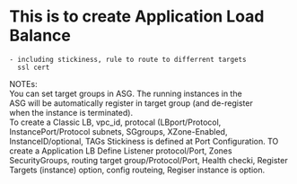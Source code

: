 #  This is to create Application Load Balance   
    - including stickiness, rule to route to differrent targets  
      ssl cert  
   NOTEs:  
      You can set target groups in ASG.  The running instances in the  
      ASG will be automatically register in target group (and de-register  
      when the instance is terminated).  
   To create a Classic LB,
      vpc_id, protocal (LBport/Protocol, InstancePort/Protocol
      subnets, SGgroups, XZone-Enabled, InstanceID/optional, TAGs
      Stickiness is defined at Port Configuration.
   TO create a Application LB
      Define Listener protocol/Port,  Zones
      SecurityGroups, routing target group/Protocol/Port, Health checki,
      Register Targets (instance) option, config routeing, Regiser instance is
      option.
